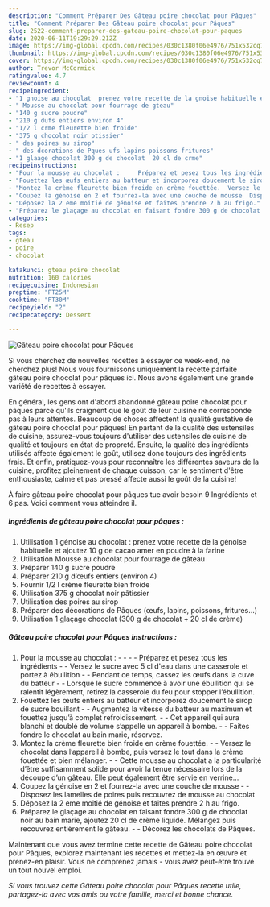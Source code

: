 ```yaml
---
description: "Comment Préparer Des Gâteau poire chocolat pour Pâques"
title: "Comment Préparer Des Gâteau poire chocolat pour Pâques"
slug: 2522-comment-preparer-des-gateau-poire-chocolat-pour-paques
date: 2020-06-11T19:29:29.212Z
image: https://img-global.cpcdn.com/recipes/030c1380f06e4976/751x532cq70/gateau-poire-chocolat-pour-paques-photo-principale-de-la-recette.jpg
thumbnail: https://img-global.cpcdn.com/recipes/030c1380f06e4976/751x532cq70/gateau-poire-chocolat-pour-paques-photo-principale-de-la-recette.jpg
cover: https://img-global.cpcdn.com/recipes/030c1380f06e4976/751x532cq70/gateau-poire-chocolat-pour-paques-photo-principale-de-la-recette.jpg
author: Trevor McCormick
ratingvalue: 4.7
reviewcount: 4
recipeingredient:
- "1 gnoise au chocolat  prenez votre recette de la gnoise habituelle et ajoutez 10 g de cacao amer en poudre  la farine"
- " Mousse au chocolat pour fourrage de gteau"
- "140 g sucre poudre"
- "210 g dufs entiers environ 4"
- "1/2 l crme fleurette bien froide"
- "375 g chocolat noir ptissier"
- " des poires au sirop"
- " des dcorations de Pques ufs lapins poissons fritures"
- "1 glaage chocolat 300 g de chocolat  20 cl de crme"
recipeinstructions:
- "Pour la mousse au chocolat :     Préparez et pesez tous les ingrédients  Versez le sucre avec 5 cl d&#39;eau dans une casserole et portez à ébullition  Pendant ce temps, cassez les œufs dans la cuve du batteur  Lorsque le sucre commence à avoir une ébullition qui se ralentit légèrement, retirez la casserole du feu pour stopper l’ébullition."
- "Fouettez les œufs entiers au batteur et incorporez doucement le sirop de sucre bouillant  Augmentez la vitesse du batteur au maximum et fouettez jusqu’à complet refroidissement.  Cet appareil qui aura blanchi et doublé de volume s’appelle un appareil à bombe.  Faites fondre le chocolat au bain marie, réservez."
- "Montez la crème fleurette bien froide en crème fouettée.  Versez le chocolat dans l’appareil à bombe, puis versez le tout dans la crème fouettée et bien mélanger.  Cette mousse au chocolat a la particularité d’être suffisamment solide pour avoir la tenue nécessaire lors de la découpe d’un gâteau. Elle peut également être servie en verrine…"
- "Coupez la génoise en 2 et fourrez-la avec une couche de mousse  Disposez les lamelles de poires puis recouvrez de mousse au chocolat"
- "Déposez la 2 eme moitié de génoise et faites prendre 2 h au frigo."
- "Préparez le glaçage au chocolat en faisant fondre 300 g de chocolat noir au bain marie, ajoutez 20 cl de crème liquide. Mélangez puis recouvrez entièrement le gâteau.  Décorez les chocolats de Pâques."
categories:
- Resep
tags:
- gteau
- poire
- chocolat

katakunci: gteau poire chocolat 
nutrition: 160 calories
recipecuisine: Indonesian
preptime: "PT25M"
cooktime: "PT30M"
recipeyield: "2"
recipecategory: Dessert

---
```



![Gâteau poire chocolat pour Pâques](https://img-global.cpcdn.com/recipes/030c1380f06e4976/751x532cq70/gateau-poire-chocolat-pour-paques-photo-principale-de-la-recette.jpg)

Si vous cherchez de nouvelles recettes à essayer ce week-end, ne cherchez plus! Nous vous fournissons uniquement la recette parfaite gâteau poire chocolat pour pâques ici. Nous avons également une grande variété de recettes à essayer.

En général, les gens ont d'abord abandonné gâteau poire chocolat pour pâques parce qu'ils craignent que le goût de leur cuisine ne corresponde pas à leurs attentes. Beaucoup de choses affectent la qualité gustative de gâteau poire chocolat pour pâques! En partant de la qualité des ustensiles de cuisine, assurez-vous toujours d'utiliser des ustensiles de cuisine de qualité et toujours en état de propreté. Ensuite, la qualité des ingrédients utilisés affecte également le goût, utilisez donc toujours des ingrédients frais. Et enfin, pratiquez-vous pour reconnaître les différentes saveurs de la cuisine, profitez pleinement de chaque cuisson, car le sentiment d'être enthousiaste, calme et pas pressé affecte aussi le goût de la cuisine!

<!--inarticleads1-->

À faire gâteau poire chocolat pour pâques tue avoir besoin 9 Ingrédients et 6 pas. Voici comment vous atteindre il.

##### Ingrédients de gâteau poire chocolat pour pâques :

1. Utilisation 1 génoise au chocolat : prenez votre recette de la génoise habituelle et ajoutez 10 g de cacao amer en poudre à la farine
1. Utilisation  Mousse au chocolat pour fourrage de gâteau
1. Préparer 140 g sucre poudre
1. Préparer 210 g d’œufs entiers (environ 4)
1. Fournir 1/2 l crème fleurette bien froide
1. Utilisation 375 g chocolat noir pâtissier
1. Utilisation  des poires au sirop
1. Préparer  des décorations de Pâques (œufs, lapins, poissons, fritures...)
1. Utilisation 1 glaçage chocolat (300 g de chocolat + 20 cl de crème)




<!--inarticleads2-->

##### Gâteau poire chocolat pour Pâques instructions :

1. Pour la mousse au chocolat : -  -   -  - Préparez et pesez tous les ingrédients -  - Versez le sucre avec 5 cl d&#39;eau dans une casserole et portez à ébullition -  - Pendant ce temps, cassez les œufs dans la cuve du batteur -  - Lorsque le sucre commence à avoir une ébullition qui se ralentit légèrement, retirez la casserole du feu pour stopper l’ébullition.
1. Fouettez les œufs entiers au batteur et incorporez doucement le sirop de sucre bouillant -  - Augmentez la vitesse du batteur au maximum et fouettez jusqu’à complet refroidissement. -  - Cet appareil qui aura blanchi et doublé de volume s’appelle un appareil à bombe. -  - Faites fondre le chocolat au bain marie, réservez.
1. Montez la crème fleurette bien froide en crème fouettée. -  - Versez le chocolat dans l’appareil à bombe, puis versez le tout dans la crème fouettée et bien mélanger. -  - Cette mousse au chocolat a la particularité d’être suffisamment solide pour avoir la tenue nécessaire lors de la découpe d’un gâteau. Elle peut également être servie en verrine…
1. Coupez la génoise en 2 et fourrez-la avec une couche de mousse -  - Disposez les lamelles de poires puis recouvrez de mousse au chocolat
1. Déposez la 2 eme moitié de génoise et faites prendre 2 h au frigo.
1. Préparez le glaçage au chocolat en faisant fondre 300 g de chocolat noir au bain marie, ajoutez 20 cl de crème liquide. Mélangez puis recouvrez entièrement le gâteau. -  - Décorez les chocolats de Pâques.




<!--inarticleads1-->

<p>
Maintenant que vous avez terminé cette recette de Gâteau poire chocolat pour Pâques, explorez maintenant les recettes et mettez-la en œuvre et prenez-en plaisir. Vous ne comprenez jamais - vous avez peut-être trouvé un tout nouvel emploi.
</p>

<p>
<i>Si vous trouvez cette Gâteau poire chocolat pour Pâques recette utile, partagez-la avec vos amis ou votre famille, merci et bonne chance.</i>
</p>
